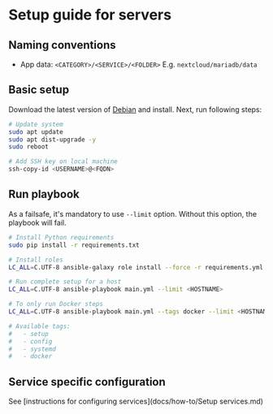 # Setup guide for servers

## Naming conventions

- App data: `<CATEGORY>/<SERVICE>/<FOLDER>` E.g. `nextcloud/mariadb/data`

## Basic setup

Download the latest version of [Debian](https://www.debian.org/distrib/netinst) and install. Next, run following steps:

```bash
# Update system
sudo apt update
sudo apt dist-upgrade -y
sudo reboot

# Add SSH key on local machine
ssh-copy-id <USERNAME>@<FQDN>
```

## Run playbook

As a failsafe, it's mandatory to use `--limit` option.
Without this option, the playbook will fail.

```bash
# Install Python requirements
sudo pip install -r requirements.txt

# Install roles
LC_ALL=C.UTF-8 ansible-galaxy role install --force -r requirements.yml

# Run complete setup for a host
LC_ALL=C.UTF-8 ansible-playbook main.yml --limit <HOSTNAME>

# To only run Docker steps
LC_ALL=C.UTF-8 ansible-playbook main.yml --tags docker --limit <HOSTNAME>

# Available tags:
#   - setup
#   - config
#   - systemd
#   - docker
```

## Service specific configuration

See [instructions for configuring services](docs/how-to/Setup services.md)
